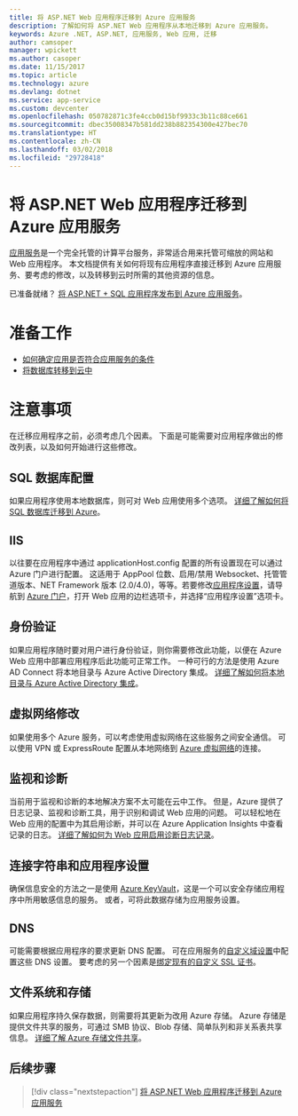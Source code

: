 ```yaml
---
title: 将 ASP.NET Web 应用程序迁移到 Azure 应用服务
description: 了解如何将 ASP.NET Web 应用程序从本地迁移到 Azure 应用服务。
keywords: Azure .NET, ASP.NET, 应用服务, Web 应用, 迁移
author: camsoper
manager: wpickett
ms.author: casoper
ms.date: 11/15/2017
ms.topic: article
ms.technology: azure
ms.devlang: dotnet
ms.service: app-service
ms.custom: devcenter
ms.openlocfilehash: 050782871c3fe4ccb0d15bf9933c3b11c88ce661
ms.sourcegitcommit: dbec35008347b581dd238b882354300e427bec70
ms.translationtype: HT
ms.contentlocale: zh-CN
ms.lasthandoff: 03/02/2018
ms.locfileid: "29728418"
---
```

# <a name="migrate-an-aspnet-web-application-to-azure-app-service"></a>将 ASP.NET Web 应用程序迁移到 Azure 应用服务

[应用服务](https://docs.microsoft.com/azure/app-service/app-service-web-overview#why-use-web-apps)是一个完全托管的计算平台服务，非常适合用来托管可缩放的网站和 Web 应用程序。 本文档提供有关如何将现有应用程序直接迁移到 Azure 应用服务、要考虑的修改，以及转移到云时所需的其他资源的信息。

已准备就绪？ [将 ASP.NET + SQL 应用程序发布到 Azure 应用服务](https://go.microsoft.com/fwlink/?linkid=863214)。

# <a name="preparation"></a>准备工作   
* [如何确定应用是否符合应用服务的条件](https://azure.microsoft.com/downloads/migration-assistant/)
* [将数据库转移到云中](https://go.microsoft.com/fwlink/?linkid=863217)

# <a name="considerations"></a>注意事项
在迁移应用程序之前，必须考虑几个因素。 下面是可能需要对应用程序做出的修改列表，以及如何开始进行这些修改。

## <a name="sql-database-configuration"></a>SQL 数据库配置
如果应用程序使用本地数据库，则可对 Web 应用使用多个选项。 [详细了解如何将 SQL 数据库迁移到 Azure](https://go.microsoft.com/fwlink/?linkid=863217)。

## <a name="iis"></a>IIS
以往要在应用程序中通过 applicationHost.config 配置的所有设置现在可以通过 Azure 门户进行配置。 这适用于 AppPool 位数、启用/禁用 Websocket、托管管道版本、NET Framework 版本 (2.0/4.0)，等等。若要修改[应用程序设置](https://docs.microsoft.com/azure/app-service/web-sites-configure)，请导航到 [Azure 门户](https://portal.azure.com)，打开 Web 应用的边栏选项卡，并选择“应用程序设置”选项卡。

## <a name="authentication"></a>身份验证
如果应用程序随时要对用户进行身份验证，则你需要修改此功能，以便在 Azure Web 应用中部署应用程序后此功能可正常工作。 一种可行的方法是使用 Azure AD Connect 将本地目录与 Azure Active Directory 集成。 [详细了解如何将本地目录与 Azure Active Directory 集成](https://docs.microsoft.com/azure/active-directory/connect/active-directory-aadconnect)。

## <a name="virtual-network-modification"></a>虚拟网络修改
如果使用多个 Azure 服务，可以考虑使用虚拟网络在这些服务之间安全通信。 可以使用 VPN 或 ExpressRoute 配置从本地网络到 [Azure 虚拟网络](https://docs.microsoft.com/azure/app-service/web-sites-integrate-with-vnet)的连接。

## <a name="monitoring-and-diagnostics"></a>监视和诊断
当前用于监视和诊断的本地解决方案不太可能在云中工作。 但是，Azure 提供了日志记录、监视和诊断工具，用于识别和调试 Web 应用的问题。 可以轻松地在 Web 应用的配置中为其启用诊断，并可以在 Azure Application Insights 中查看记录的日志。 [详细了解如何为 Web 应用启用诊断日志记录](https://docs.microsoft.com/azure/app-service/web-sites-enable-diagnostic-log)。

## <a name="connection-strings-and-application-settings"></a>连接字符串和应用程序设置
确保信息安全的方法之一是使用 [Azure KeyVault](https://docs.microsoft.com/azure/key-vault/)，这是一个可以安全存储应用程序中所用敏感信息的服务。 或者，可将此数据存储为应用服务设置。

## <a name="dns"></a>DNS
可能需要根据应用程序的要求更新 DNS 配置。 可在应用服务的[自定义域设置](https://docs.microsoft.com/azure/app-service/app-service-web-tutorial-custom-domain)中配置这些 DNS 设置。 要考虑的另一个因素是[绑定现有的自定义 SSL 证书](https://docs.microsoft.com/azure/app-service/app-service-web-tutorial-custom-ssl)。

## <a name="file-system-and-storage"></a>文件系统和存储
如果应用程序持久保存数据，则需要将其更新为改用 Azure 存储。 Azure 存储是提供文件共享的服务，可通过 SMB 协议、Blob 存储、简单队列和非关系表共享信息。 [详细了解 Azure 存储文件共享](https://docs.microsoft.com/azure/storage/files/storage-files-introduction)。

## <a name="next-steps"></a>后续步骤

> [!div class="nextstepaction"]
> [将 ASP.NET Web 应用程序迁移到 Azure 应用服务](https://aka.ms/azure-webapp-migrate)

